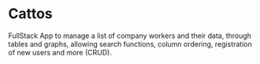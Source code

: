 # Cattos
FullStack App to manage a list of company workers and their data, through tables and graphs, allowing search functions, column ordering, registration of new users and more (CRUD).
